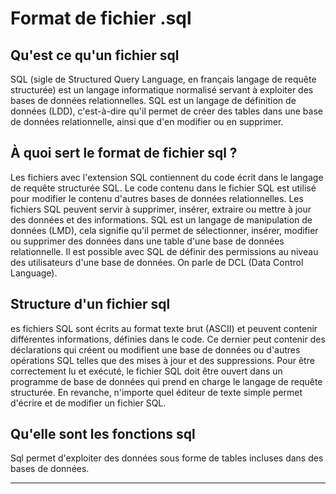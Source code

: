 Format de fichier .sql
=====================

Qu'est ce qu'un fichier sql
---------------------------
SQL (sigle de Structured Query Language, en français langage de requête structurée) 
est un langage informatique normalisé servant à exploiter des bases 
de données relationnelles.
SQL est un langage de définition de données (LDD), 
c'est-à-dire qu'il permet de créer des tables dans une base de données relationnelle, 
ainsi que d'en modifier ou en supprimer.

À quoi sert le format de fichier sql ?
--------------------------------------
Les fichiers avec l'extension SQL contiennent du code écrit dans le langage de requête structurée SQL.
 Le code contenu dans le fichier SQL est utilisé pour modifier le contenu d'autres bases de données relationnelles.
 Les fichiers SQL peuvent servir à supprimer, insérer, extraire ou mettre à jour des données et des informations.
 SQL est un langage de manipulation de données (LMD), cela signifie qu'il permet de sélectionner, 
 insérer, modifier ou supprimer des données dans une table d'une base de données relationnelle.
 Il est possible avec SQL de définir des permissions au niveau des utilisateurs d'une base de données.
  On parle de DCL (Data Control Language).

 Structure d'un fichier sql
 --------------------------
 es fichiers SQL sont écrits au format texte brut (ASCII) et peuvent contenir différentes informations, 
 définies dans le code. Ce dernier peut contenir des déclarations qui créent ou modifient une base de données
  ou d'autres opérations SQL telles que des mises à jour et des suppressions. 
Pour être correctement lu et exécuté, le fichier SQL doit être ouvert dans un programme 
de base de données qui prend en charge le langage de requête structurée. En revanche, 
n'importe quel éditeur de texte simple permet d'écrire et de modifier un fichier SQL.

 Qu'elle sont les fonctions sql
 ------------------------------
Sql permet d'exploiter des données sous forme de tables incluses dans des bases de données.

 ------------------------------
